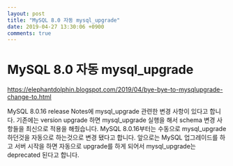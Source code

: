 ```yaml
---
layout: post
title: "MySQL 8.0 자동 mysql_upgrade"
date: 2019-04-27 13:30:06 +0900
comments: true
---
```

# MySQL 8.0 자동 mysql_upgrade

https://elephantdolphin.blogspot.com/2019/04/bye-bye-to-mysqlupgrade-change-to.html

MySQL 8.0.16 release Notes에 mysql_upgrade 관련한 변경 사항이 있다고 합니다.
기존에는 version upgrade 하면 mysql_upgrade 실행을 해서 schema 변경 사항들을 최신으로 적용을 해줬습니다. MySQL 8.0.16부터는 수동으로 mysql_upgrade 하던것을 자동으로 하는것으로 변경 됐다고 합니다.
앞으로는 MySQL 업그레이드를 하고 서버 시작을 하면 자동으로 upgrade를 하게 되어서 mysql_upgrade는 deprecated 된다고 합니다.
